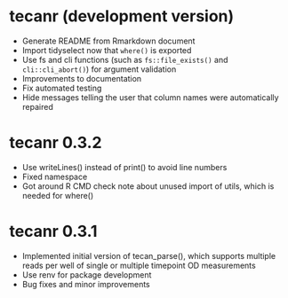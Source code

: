 # tecanr (development version)

- Generate README from Rmarkdown document
- Import tidyselect now that `where()` is exported
- Use fs and cli functions (such as `fs::file_exists()` and `cli::cli_abort()`) for argument validation
- Improvements to documentation
- Fix automated testing
- Hide messages telling the user that column names were automatically repaired

# tecanr 0.3.2

- Use writeLines() instead of print() to avoid line numbers
- Fixed namespace
- Got around R CMD check note about unused import of utils, which is needed for where()

# tecanr 0.3.1

- Implemented initial version of tecan_parse(), which supports multiple reads per well of single or multiple timepoint OD measurements
- Use renv for package development
- Bug fixes and minor improvements
